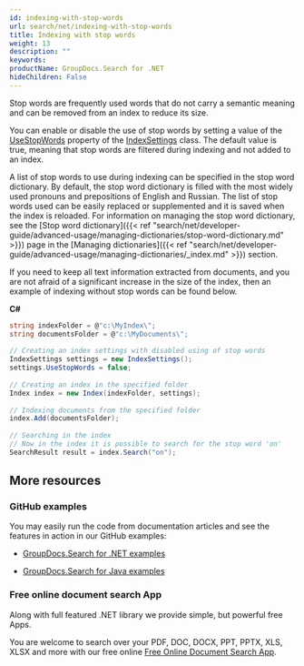 ```yaml
---
id: indexing-with-stop-words
url: search/net/indexing-with-stop-words
title: Indexing with stop words
weight: 13
description: ""
keywords: 
productName: GroupDocs.Search for .NET
hideChildren: False
---
```

Stop words are frequently used words that do not carry a semantic meaning and can be removed from an index to reduce its size.

You can enable or disable the use of stop words by setting a value of the [UseStopWords](https://apireference.groupdocs.com/net/search/groupdocs.search/indexsettings/properties/usestopwords) property of the [IndexSettings](https://apireference.groupdocs.com/net/search/groupdocs.search/indexsettings) class. The default value is true, meaning that stop words are filtered during indexing and not added to an index.

A list of stop words to use during indexing can be specified in the stop word dictionary. By default, the stop word dictionary is filled with the most widely used pronouns and prepositions of English and Russian. The list of stop words used can be easily replaced or supplemented and it is saved when the index is reloaded. For information on managing the stop word dictionary, see the [Stop word dictionary]({{< ref "search/net/developer-guide/advanced-usage/managing-dictionaries/stop-word-dictionary.md" >}}) page in the [Managing dictionaries]({{< ref "search/net/developer-guide/advanced-usage/managing-dictionaries/_index.md" >}}) section.

If you need to keep all text information extracted from documents, and you are not afraid of a significant increase in the size of the index, then an example of indexing without stop words can be found below.

**C#**

```csharp
string indexFolder = @"c:\MyIndex\";
string documentsFolder = @"c:\MyDocuments\";
 
// Creating an index settings with disabled using of stop words
IndexSettings settings = new IndexSettings();
settings.UseStopWords = false;
 
// Creating an index in the specified folder
Index index = new Index(indexFolder, settings);
 
// Indexing documents from the specified folder
index.Add(documentsFolder);
 
// Searching in the index
// Now in the index it is possible to search for the stop word 'on'
SearchResult result = index.Search("on");
```

## More resources

### GitHub examples

You may easily run the code from documentation articles and see the features in action in our GitHub examples:

*   [GroupDocs.Search for .NET examples](https://github.com/groupdocs-search/GroupDocs.Search-for-.NET)
    
*   [GroupDocs.Search for Java examples](https://github.com/groupdocs-search/GroupDocs.Search-for-Java)
    

### Free online document search App

Along with full featured .NET library we provide simple, but powerful free Apps.

You are welcome to search over your PDF, DOC, DOCX, PPT, PPTX, XLS, XLSX and more with our free online [Free Online Document Search App](https://products.groupdocs.app/search).
